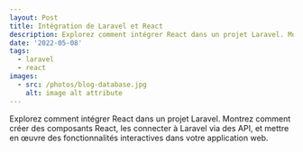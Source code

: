 ```yaml
---
layout: Post
title: Intégration de Laravel et React
description: Explorez comment intégrer React dans un projet Laravel. Montrez comment créer des composants React, les connecter à Laravel via des API, et mettre en œuvre des fonctionnalités interactives dans votre application web.
date: '2022-05-08'
tags:
  - laravel
  - react
images:
  - src: /photos/blog-database.jpg
    alt: image alt attribute
---
```


Explorez comment intégrer React dans un projet Laravel. Montrez comment créer des composants React, les connecter à Laravel via des API, et mettre en œuvre des fonctionnalités interactives dans votre application web.